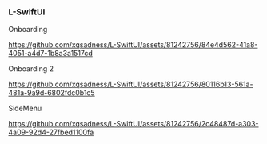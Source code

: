 ### L-SwiftUI

Onboarding 

https://github.com/xqsadness/L-SwiftUI/assets/81242756/84e4d562-41a8-4051-a4d7-1b8a3a1517cd

Onboarding 2

https://github.com/xqsadness/L-SwiftUI/assets/81242756/80116b13-561a-481a-9a9d-6802fdc0b1c5

SideMenu

https://github.com/xqsadness/L-SwiftUI/assets/81242756/2c48487d-a303-4a09-92d4-27fbed1100fa





